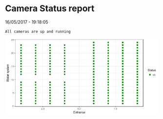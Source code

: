 Camera Status report
================
16/05/2017 - 19:18:05

    All cameras are up and running

![](camreport_files/figure-markdown_github/unnamed-chunk-2-1.png)
